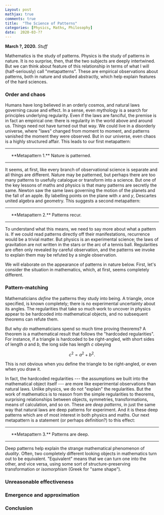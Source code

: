 ```yaml
---
Layout: post
mathjax: true
comments: true
title:  "The Science of Patterns"
categories: [Physics, Maths, Philosophy]
date:  2020-03-??
---
```


**March ?, 2020.** *Stuff*

Mathematics is the study of patterns.
Physics is the study of patterns in nature.
It is no surprise, then, that the two subjects are deeply intertwined.
But we can think about feature of this relationship in terms of what I
will (half-seriously) call "metapatterns".
These are empirical observations about patterns, both in nature and
studied abstractly, which help explain features of the hard sciences.

### Order and chaos

Humans have long believed in an orderly cosmos, and natural laws
governing cause and effect.
In a sense, even mythology is a search for principles underlying
regularity.
Even if the laws are fanciful, the premise is in fact an empirical
one: there is regularity in the world above and around us.
Things need not have turned out that way.
We could live in a disorderly universe, where "laws" changed from
moment to moment, and patterns vanished the moment they were observed.
But in our universe, even chaos is a highly structured affair.
This leads to our first metapattern:

---

<span style="padding-left: 20px; display:block">
**Metapattern 1.** Nature is patterned.
</span>

---

It seems, at first, like every branch of observational science is
separate and all things are different.
Nature may be patterned, but perhaps there are too many patterns to
usefully catalogue or transform into a science.
But one of the key lessons of maths and physics is that many patterns
are secretly the same.
Newton saw the same laws governing the motion of the planets and the
fall of an apple.
By labelling points on the plane with $x$ and $y$, Descartes united
algebra and geometry.
This suggests a second metapattern:

---

<span style="padding-left: 20px; display:block">
**Metapattern 2.** Patterns recur.
</span>

---

To understand what this means, we need to say more about what a
pattern is.
If we could read patterns directly off their manifestations,
recurrence would be a trivial matter.
But physics is an experimental science; the laws of gravitation are
not written in the stars or the arc of a tennis ball.
Regularities are often only revealed by careful observation, and the
patterns we invoke to explain them may be refuted by a single
observation.

We will elaborate on the appearance of patterns in nature below.
First, let's consider the situation in mathematics, which, at first,
seems completely different.

### Pattern-matching

Mathematicians *define* the patterns they study into being.
A triangle, once specified, is known completely; there is no
experimental uncertainty about its angles.
The regularities that take so much work to uncover in physics appear
to be hardcoded into mathematical objects, and no subsequent
theorems can refute them.

But why *do* mathematicians spend so much time proving theorems?
A theorem is a mathematical result that follows the "hardcoded
regularities".
For instance, if a triangle is hardcoded to be right-angled, with
short sides of length $a$ and $b$, the long side has length $c$
obeying

$$
c^2 = a^2 + b^2.
$$

This is not obvious when you define the triangle to be right-angled,
or even when you draw it.

In fact, the hardcoded regularities --- the assumptions we built into
the mathematical object itself --- are more like experimental
observations than natural laws.
Unlike physics, we do not "explain" the regularities.
But the work of mathematics is to reason from the simple regularities
to theorems, surprising relationships between objects, symmetries,
transformations, means of calculation, and so on.
These are *deep patterns*, in just the same way that natural laws are
deep patterns for experiment.
And it is these deep patterns which are of most interest in both
physics and maths.
Our next metapattern is a statement (or perhaps definition?) to this effect:

---

<span style="padding-left: 20px; display:block">
**Metapattern 3.** Patterns are deep.
</span>

---

Deep patterns help explain the strange mathematical phenomenon of
*duality*.
Often, two completely different looking objects in mathematics turn
out to be equivalent.
"Equivalent" means that we can turn one into the other, and vice
versa, using some sort of structure-preserving transformation or
*isomorphism* (Greek for "same shape").

### Unreasonable effectiveness

### Emergence and approximation

### Conclusion
